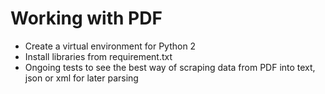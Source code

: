  # Working with PDF
 
 - Create a virtual environment for Python 2
 - Install libraries from requirement.txt
 - Ongoing tests to see the best way of scraping data from PDF into text, json or xml for later parsing
